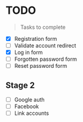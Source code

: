 # TODO

> Tasks to complete

- [x] Registration form
- [ ] Validate account redirect
- [x] Log in form
- [ ] Forgotten password form
- [ ] Reset password form

## Stage 2

- [ ] Google auth
- [ ] Facebook
- [ ] Link accounts
